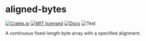 # aligned-bytes

[![Crates.io][crates-badge]][crates-url]
[![MIT licensed][mit-badge]][mit-url]
[![Docs][docs-badge]][docs-url]
![Test][test-badge]

[crates-badge]: https://img.shields.io/crates/v/aligned-bytes.svg
[crates-url]: https://crates.io/crates/aligned-bytes
[mit-badge]: https://img.shields.io/badge/license-MIT-blue.svg
[mit-url]: LICENSE
[docs-badge]: https://docs.rs/aligned-bytes/badge.svg
[docs-url]: https://docs.rs/aligned-bytes/
[test-badge]: https://github.com/Nugine/aligned-bytes/workflows/Test/badge.svg

A continuous fixed-length byte array with a specified alignment.

